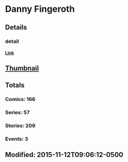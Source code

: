 # Danny  Fingeroth 
## Details
### detail
#### [Link](http://marvel.com/comics/creators/6049/danny_fingeroth?utm_campaign=apiRef&utm_source=225578a89fc76f3d20fbffda5d17a88d)
## [Thumbnail](http://i.annihil.us/u/prod/marvel/i/mg/b/40/image_not_available.jpg)
## Totals
### Comics: 166
### Series: 57
### Stories: 209
### Events: 3
## Modified: 2015-11-12T09:06:12-0500